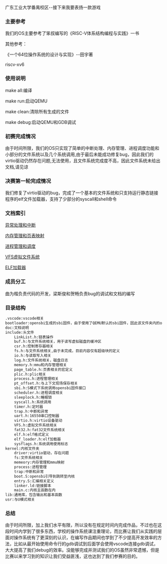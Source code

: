 广东工业大学番禺校区--接下来我要表扬一款游戏

### 主要参考

我们的OS主要参考了笨叔编写的《RISC-V体系结构编程与实践》一书

其他参考：

《一个64位操作系统的设计与实现》--田宇著

riscv-xv6

### 使用说明

make all:编译

make run:启动QEMU

make clean:清除所有生成的文件

make debug:启动QEMU和GDB调试

### 初赛完成情况

由于时间所限，我们的OS只实现了简单的中断处理、内存管理、进程调度功能和小部分的文件系统以及几个系统调用,由于最后未能成功修复bug，因此我们的virtio驱动仍然存在问题,无法使用，且文件系统完成度不高，因此文件系统未给出文档,请见谅

### 决赛第一轮完成情况

我们修复了virtio驱动的bug，完成了一个基本的文件系统和只支持运行静态链接程序的elf文件加载器，支持了少部分的syscall和shell命令

### 文档索引

[异常处理和中断](./doc/%E5%BC%82%E5%B8%B8%E5%A4%84%E7%90%86%E5%92%8C%E4%B8%AD%E6%96%AD.md)

[内存管理和页表映射](./doc/%E5%86%85%E5%AD%98%E7%AE%A1%E7%90%86%E5%92%8C%E9%A1%B5%E8%A1%A8%E6%98%A0%E5%B0%84.md)

[进程管理和调度](./doc/%E8%BF%9B%E7%A8%8B%E7%AE%A1%E7%90%86%E5%92%8C%E8%B0%83%E5%BA%A6.md)

[VFS虚拟文件系统](./doc/VFS虚拟文件系统.md)

[ELF加载器](./doc/ELF加载器.md)

### 成员分工

曲为楷负责代码的开发，梁斯俊和贺畅负责bug的调试和文档的编写

### 目录结构

```bash
.vscode:vscode相关
bootloader:opensbi生成的sbi固件，由于使用了QEMU默认的sbi固件，因此该文件夹内的opensbi固件未使用
doc:文档说明
include:头文件
	LinkList.h:链表操作
	buf.h:与文件系统相关，用于读写虚拟磁盘的缓冲区
	csr.h:控制寄存器相关
	fs.h:与文件系统相关,由于未完成，目前内容仅有超级块的定义
	io.h:与读取写入相关
	log.h:文件系统相关，磁盘日志
	memory.h:mmu和内存管理相关
	page_table.h:页表相关的宏定义
	plic.h:plic相关
	process.h:进程管理相关
	pt_offset.h:与上下文现场保存相关
	sbi.h:S模式下系统调用opensbi固件接口
	scheduler.h:进程调度相关
	sleeplock.h:睡眠锁
	syscall.h:系统调用
	timer.h:定时器
	trap.h:中断和异常
	uart.h:16550串口控制器
	virtio.h:virtio设备驱动
	VFS.h:虚拟文件系统相关
	fat32.h:fat32文件系统相关
	elf.h:elf格式定义
	elf_loader.h:elf加载器
	sysflags.h:系统调用使用标志
kernel:内核文件夹
	driver:virtio驱动，存在问题
	fs:文件系统相关
	memeory:内存管理和mmu映射
	process:进程管理
	trap:中断和异常
	boot.S:opensbi引导到跳转至内核
	entry.S:汇编相关定义
	linker.ld:链接脚本
	main.c:内核主函数在内
lib:通用库，包含输出和基本函数
usr:与U模式相关
```

### 总结

由于时间所限，加上我们水平有限，所以没有在规定时间内完成作品，不过也在这段时间内学到了很多东西，学校的操作系统课注重理论，而比赛让我们从实践的层面对操作系统有了更深刻的认识，在编写作品期间也学到了不少提高开发效率的方法，比如从最开始使用命令行的gdb调试到后面学会使用vscode连接gdb调试，大大提高了我们debug的效率。没能够完成并测试我们的OS虽然非常遗憾，但是比赛以来学习到的知识让我们受益匪浅，这也达到了我们参赛的目的。


